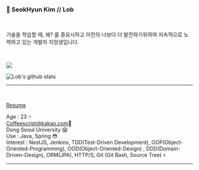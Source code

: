 ### 👻 SeokHyun Kim // Lob 
<br/>

기술을 학습할 때, 왜? 를 중요시하고 이전의 나보다 더 발전하기위하여 지속적으로 노력하고 있는 개발자 지망생입니다.

<br/>

![](https://img.shields.io/github/followers/Lob-dev?style=social)


![Lob's github stats](https://github-readme-stats.vercel.app/api?username=Lob-dev&show_icons=true&theme=cobalt)
<hr/><br/>

[Resume](https://www.notion.so/Resume-Web-Developer-e51c02b15e89401abe00604d95d4846d) 

  Age : 23 💦<br/>
  Coffeescript@kakao.com💬<br/>
  Dong Seoul University 😱<br/>
  Use : Java, Spring 😳<br/>
  Interest   : NestJS, Jenkins, TDD(Test-Driven Development), OOP(Object-Oriented-Programming), OOD(Object-Oriented-Design)
 , DDD(Domain-Driven-Design), ORM(JPA), HTTP/S, Git (Git Bash, Source Tree) 💀
<br/><hr/>

<!--
**coffeescriptSERRL/coffeescriptSERRL** is a ✨ _special_ ✨ repository because its `README.md` (this file) appears on your GitHub profile.

Here are some ideas to get you started:

- 🔭 I’m currently working on ...
- 🌱 I’m currently learning ...
- 👯 I’m looking to collaborate on ...
- 🤔 I’m looking for help with ...
- 💬 Ask me about ...
- 📫 How to reach me: ...
- 😄 Pronouns: ...
- ⚡ Fun fact: ...
-->
